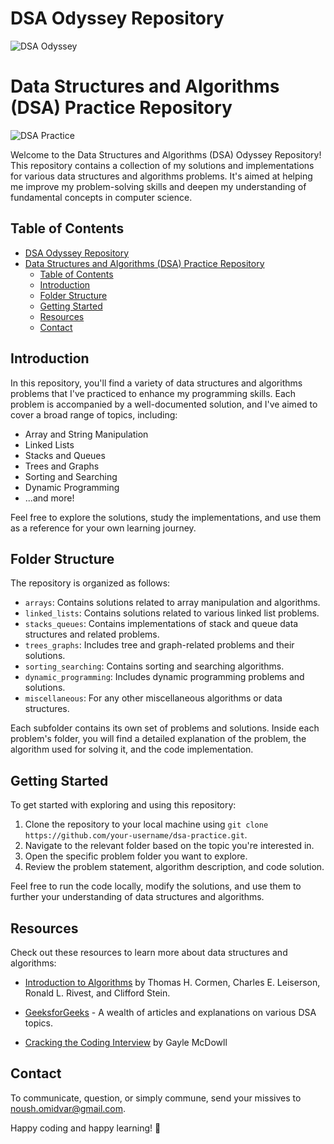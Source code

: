 # DSA Odyssey Repository

![DSA Odyssey](https://img.shields.io/badge/DSA%20Odyssey-Embark%20on%20the%20Journey-brightgreen.svg)
# Data Structures and Algorithms (DSA) Practice Repository

![DSA Practice](https://img.shields.io/badge/DSA-Practice-brightgreen.svg)

Welcome to the Data Structures and Algorithms (DSA) Odyssey Repository! This repository contains a collection of my solutions and implementations for various data structures and algorithms problems. It's aimed at helping me improve my problem-solving skills and deepen my understanding of fundamental concepts in computer science.

## Table of Contents

- [DSA Odyssey Repository](#dsa-odyssey-repository)
- [Data Structures and Algorithms (DSA) Practice Repository](#data-structures-and-algorithms-dsa-practice-repository)
  - [Table of Contents](#table-of-contents)
  - [Introduction](#introduction)
  - [Folder Structure](#folder-structure)
  - [Getting Started](#getting-started)
  - [Resources](#resources)
  - [Contact](#contact)

## Introduction

In this repository, you'll find a variety of data structures and algorithms problems that I've practiced to enhance my programming skills. Each problem is accompanied by a well-documented solution, and I've aimed to cover a broad range of topics, including:

- Array and String Manipulation
- Linked Lists
- Stacks and Queues
- Trees and Graphs
- Sorting and Searching
- Dynamic Programming
- ...and more!

Feel free to explore the solutions, study the implementations, and use them as a reference for your own learning journey.

## Folder Structure

The repository is organized as follows:

- `arrays`: Contains solutions related to array manipulation and algorithms.
- `linked_lists`: Contains solutions related to various linked list problems.
- `stacks_queues`: Contains implementations of stack and queue data structures and related problems.
- `trees_graphs`: Includes tree and graph-related problems and their solutions.
- `sorting_searching`: Contains sorting and searching algorithms.
- `dynamic_programming`: Includes dynamic programming problems and solutions.
- `miscellaneous`: For any other miscellaneous algorithms or data structures.

Each subfolder contains its own set of problems and solutions. Inside each problem's folder, you will find a detailed explanation of the problem, the algorithm used for solving it, and the code implementation.

## Getting Started

To get started with exploring and using this repository:

1. Clone the repository to your local machine using `git clone https://github.com/your-username/dsa-practice.git`.
2. Navigate to the relevant folder based on the topic you're interested in.
3. Open the specific problem folder you want to explore.
4. Review the problem statement, algorithm description, and code solution.

Feel free to run the code locally, modify the solutions, and use them to further your understanding of data structures and algorithms.


## Resources

Check out these resources to learn more about data structures and algorithms:

- [Introduction to Algorithms](https://mitpress.mit.edu/books/introduction-algorithms) by Thomas H. Cormen, Charles E. Leiserson, Ronald L. Rivest, and Clifford Stein.
- [GeeksforGeeks](https://www.geeksforgeeks.org/) - A wealth of articles and explanations on various DSA topics.

- [Cracking the Coding Interview](https://www.crackingthecodinginterview.com) by Gayle McDowll


## Contact

To communicate, question, or simply commune, send your missives to [noush.omidvar@gmail.com](mailto:noush.omidvar@gmail.com).


Happy coding and happy learning! 🚀